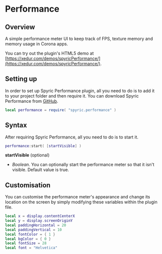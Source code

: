 # Performance

## Overview
A simple performance meter UI to keep track of FPS, texture memory and memory usage in Corona apps.

You can try out the plugin's HTML5 demo at [https://xedur.com/demos/spyricPerformance/](https://xedur.com/demos/spyricPerformance/).

## Setting up
In order to set up Spyric Performance plugin, all you need to do is to add it to your project folder and then require it. You can download Spyric Performance from [GitHub](https://github.com/XeduR/spyricPerformance).

```lua
local performance = require( "spyric.performance" )
```

## Syntax
After requiring Spyric Performance, all you need to do is to start it.

```lua
performance:start( [startVisible] )
```

**startVisible** (optional)
- *Boolean*. You can optionally start the performance meter so that it isn't visible. Default value is true.

## Customisation
You can customise the performance meter's appearance and change its location on the screen by simply modifying these variables within the plugin file.

```lua
local x = display.contentCenterX
local y = display.screenOriginY
local paddingHorizontal = 20
local paddingVertical = 10
local fontColor = { 1 }
local bgColor = { 0 }
local fontSize = 28
local font = "Helvetica"
```
